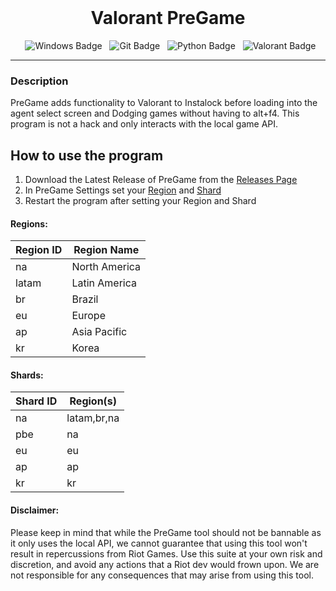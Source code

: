 <div align="center">
  <h1>Valorant PreGame</h1>
  <img src="https://img.shields.io/badge/Windows-0078D6?style=for-the-badge&logo=windows&logoColor=white" alt="Windows Badge">
  <img src="https://img.shields.io/badge/git-%23F05033.svg?style=for-the-badge&logo=git&logoColor=white" alt="Git Badge">
  <img src="https://img.shields.io/badge/python-3670A0?style=for-the-badge&logo=python&logoColor=ffdd54" alt="Python Badge">
  <img src="https://img.shields.io/badge/Valorant-fa4454?style=for-the-badge&logo=valorant&logoColor=white`" alt="Valorant Badge">
</div>

---
### Description 
PreGame adds functionality to Valorant to Instalock before loading into the agent select screen and Dodging games without having to alt+f4. This program is not a hack and only interacts with the local game API.

## How to use the program
1. Download the Latest Release of PreGame from the [Releases Page](https://github.com/idkfelix/PreGame/releases)
2. In PreGame Settings set your [Region](#Regions) and [Shard](#Shards)
3. Restart the program after setting your Region and Shard

#### Regions:
| Region ID | Region Name |
| --- | ---|
| na | North America |
| latam | Latin America |
| br | Brazil |
| eu | Europe |
| ap | Asia Pacific |
| kr | Korea |

#### Shards:
| Shard ID | Region(s)|
| --- | ---|
| na | latam,br,na |
| pbe | na |
| eu | eu |
| ap | ap |
| kr | kr |

#### Disclaimer:  
Please keep in mind that while the PreGame tool should not be bannable as it only uses the local API, we cannot guarantee that using this tool won't result in repercussions from Riot Games. Use this suite at your own risk and discretion, and avoid any actions that a Riot dev would frown upon. We are not responsible for any consequences that may arise from using this tool.
